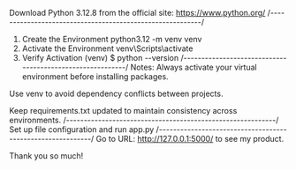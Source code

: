Download Python 3.12.8 from the official site: https://www.python.org/ 
                  /----------------------------------------------------------/
1. Create the Environment
python3.12 -m venv venv
2. Activate the Environment
venv\Scripts\activate
3. Verify Activation
(venv) $ python --version
                  /----------------------------------------------------------/
Notes:
Always activate your virtual environment before installing packages.

Use venv to avoid dependency conflicts between projects.

Keep requirements.txt updated to maintain consistency across environments.
                  /-----------------------------------------------------------/
Set up file configuration and run app.py
                  /-----------------------------------------------------------/
Go to URL: http://127.0.0.1:5000/ to see my product.


Thank you so much! 
